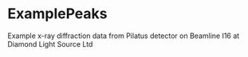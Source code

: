 # ExamplePeaks
Example x-ray diffraction data  from Pilatus detector on Beamline I16 at Diamond Light Source Ltd
